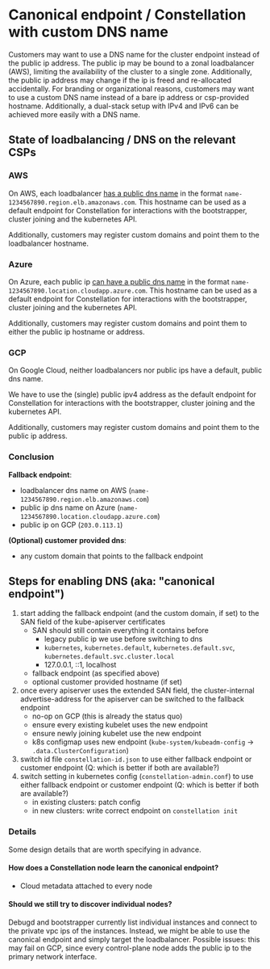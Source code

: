 # Canonical endpoint / Constellation with custom DNS name

Customers may want to use a DNS name for the cluster endpoint instead of the public ip address.
The public ip may be bound to a zonal loadbalancer (AWS), limiting the availability of the cluster to a single zone.
Additionally, the public ip address may change if the ip is freed and re-allocated accidentally.
For branding or organizational reasons, customers may want to use a custom DNS name instead of a bare ip address or csp-provided hostname.
Additionally, a dual-stack setup with IPv4 and IPv6 can be achieved more easily with a DNS name.

## State of loadbalancing / DNS on the relevant CSPs

### AWS

On AWS, each loadbalancer [has a public dns name](https://docs.aws.amazon.com/elasticloadbalancing/latest/classic/elb-internet-facing-load-balancers.html) in the format `name-1234567890.region.elb.amazonaws.com`.
This hostname can be used as a default endpoint for Constellation for interactions with the bootstrapper, cluster joining and the kubernetes API.

Additionally, customers may register custom domains and point them to the loadbalancer hostname.

### Azure

On Azure, each public ip [can have a public dns name](https://learn.microsoft.com/en-us/azure/virtual-network/ip-services/public-ip-addresses#dns-name-label) in the format `name-1234567890.location.cloudapp.azure.com`.
This hostname can be used as a default endpoint for Constellation for interactions with the bootstrapper, cluster joining and the kubernetes API.

Additionally, customers may register custom domains and point them to either the public ip hostname or address.

### GCP

On Google Cloud, neither loadbalancers nor public ips have a default, public dns name.

We have to use the (single) public ipv4 address as the default endpoint for Constellation for interactions with the bootstrapper, cluster joining and the kubernetes API.

Additionally, customers may register custom domains and point them to the public ip address.

### Conclusion

**Fallback endpoint**:

- loadbalancer dns name on AWS (`name-1234567890.region.elb.amazonaws.com`)
- public ip dns name on Azure (`name-1234567890.location.cloudapp.azure.com`)
- public ip on GCP (`203.0.113.1`)

**(Optional) customer provided dns**:

- any custom domain that points to the fallback endpoint

## Steps for enabling DNS (aka: "canonical endpoint")

1. start adding the fallback endpoint (and the custom domain, if set) to the SAN field of the kube-apiserver certificates
    - SAN should still contain everything it contains before
      - legacy public ip we use before switching to dns
      - `kubernetes`, `kubernetes.default`, `kubernetes.default.svc`, `kubernetes.default.svc.cluster.local`
      - 127.0.0.1, ::1, localhost
    - fallback endpoint (as specified above)
    - optional customer provided hostname (if set)
2. once every apiserver uses the extended SAN field, the cluster-internal advertise-address for the apiserver can be switched to the fallback endpoint
    - no-op on GCP (this is already the status quo)
    - ensure every existing kubelet uses the new endpoint
    - ensure newly joining kubelet use the new endpoint
    - k8s configmap uses new endpoint (`kube-system/kubeadm-config` -> `.data.ClusterConfiguration`)
3. switch id file `constellation-id.json` to use either fallback endpoint or customer endpoint (Q: which is better if both are available?)
4. switch setting in kubernetes config (`constellation-admin.conf`) to use either fallback endpoint or customer endpoint (Q: which is better if both are available?)
    - in existing clusters: patch config
    - in new clusters: write correct endpoint on `constellation init`


### Details

Some design details that are worth specifying in advance.

#### How does a Constellation node learn the canonical endpoint?

- Cloud metadata attached to every node

#### Should we still try to discover individual nodes?

Debugd and bootstrapper currently list individual instances and connect to the private vpc ips of the instances. Instead, we might be able to use the canonical endpoint and simply target the loadbalancer.
Possible issues: this may fail on GCP, since every control-plane node adds the public ip to the primary network interface.
